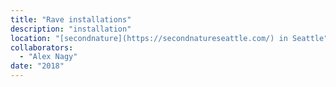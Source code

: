 ```yaml
---
title: "Rave installations"
description: "installation"
location: "[secondnature](https://secondnatureseattle.com/) in Seattle"
collaborators:
  - "Alex Nagy"
date: "2018"
---
```

